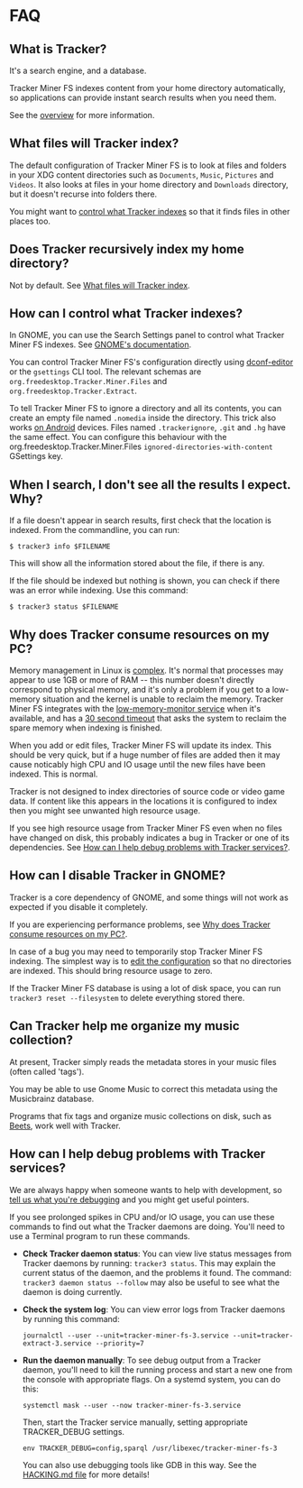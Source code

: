 # FAQ

## What is Tracker?

It's a search engine, and a database.

Tracker Miner FS indexes content from your home directory automatically, so
applications can provide instant search results when you need them.

See the [overview](../overview) for more information.

## What files will Tracker index?

The default configuration of Tracker Miner FS is to look at files and folders
in your XDG content directories such as `Documents`, `Music`, `Pictures` and
`Videos`.  It also looks at files in your home directory and `Downloads`
directory, but it doesn't recurse into folders there.

You might want to [control what Tracker indexes] so that it finds files in
other places too.

## Does Tracker recursively index my home directory?

Not by default. See [What files will Tracker index](#what-files-will-tracker-index).

## How can I control what Tracker indexes?

In GNOME, you can use the Search Settings panel to control what Tracker
Miner FS indexes. See [GNOME's
documentation](https://help.gnome.org/users/gnome-help/unstable/files-search.html.en).

You can control Tracker Miner FS's configuration directly using
[dconf-editor](https://wiki.gnome.org/Apps/DconfEditor) or the `gsettings` CLI
tool.
The relevant schemas are `org.freedesktop.Tracker.Miner.Files` and
`org.freedesktop.Tracker.Extract`.

To tell Tracker Miner FS to ignore a directory and all its contents, you can
create an empty file named `.nomedia` inside the directory. This trick also
works [on Android](https://www.lifewire.com/nomedia-file-4172882) devices.
Files named `.trackerignore`, `.git` and `.hg` have the same effect. You can
configure this behaviour with the org.freedesktop.Tracker.Miner.Files
`ignored-directories-with-content` GSettings key.

## When I search, I don't see all the results I expect. Why?

If a file doesn't appear in search results, first check that the location is
indexed. From the commandline, you can run:

    $ tracker3 info $FILENAME

This will show all the information stored about the file, if there is any.

If the file should be indexed but nothing is shown, you can check
if there was an error while indexing. Use this command:

    $ tracker3 status $FILENAME

## Why does Tracker consume resources on my PC?

Memory management in Linux is [complex](http://opsmonkey.blogspot.com/2007/01/linux-memory-overcommit.html).
It's normal that processes may appear to use 1GB or more of RAM -- this number
doesn't directly correspond to physical memory, and it's only a problem if you
get to a low-memory situation and the kernel is unable to
reclaim the memory. Tracker Miner FS integrates with the [low-memory-monitor service](https://www.hadess.net/2019/08/low-memory-monitor-new-project.html)
when it's available, and has a [30 second timeout](https://gitlab.gnome.org/GNOME/tracker-miners/-/commit/ccb0b4ebbff4dfacf17ea67ce56bb27c39741811)
that asks the system to reclaim the spare memory when indexing is finished.

When you add or edit files, Tracker Miner FS will update its index. This should
be very quick, but if a huge number of files are added then it may cause
noticably high CPU and IO usage until the new files have been indexed. This is
normal.

Tracker is not designed to index directories of source code or video game data.
If content like this appears in the locations it is configured to index
then you might see unwanted high resource usage.

If you see high resource usage from Tracker Miner FS even when no files have
changed on disk, this probably indicates a bug in Tracker or one of its
dependencies.
See [How can I help debug problems with Tracker services?](#how-can-i-help-debug-problems-with-tracker-services).

## How can I disable Tracker in GNOME?

Tracker is a core dependency of GNOME, and some things will not work as
expected if you disable it completely.

If you are experiencing performance problems, see [Why does Tracker consume
resources on my PC?].

In case of a bug you may need to temporarily stop Tracker Miner FS indexing.
The simplest way is to [edit the
configuration](#how-can-i-control-what-tracker-indexes) so that no directories
are indexed. This should bring resource usage to zero.

If the Tracker Miner FS database is using a lot of disk space, you can run
`tracker3 reset --filesystem` to delete everything stored there.

## Can Tracker help me organize my music collection?

At present, Tracker simply reads the metadata stores in your music files (often
called 'tags').

You may be able to use Gnome Music to correct this metadata using the
Musicbrainz database.

Programs that fix tags and organize music collections on disk, such as
[Beets](http://beets.io/), work well with Tracker.

## How can I help debug problems with Tracker services?

We are always happy when someone wants to help with development, so [tell us
what you're debugging](../community) and you might get useful pointers.

If you see prolonged spikes in CPU and/or IO usage, you can use these commands
to find out what the Tracker daemons are doing. You'll need to use a Terminal
program to run these commands.

  * **Check Tracker daemon status**: You can view live status messages from
    Tracker daemons by running: `tracker3 status`. This may explain the current
    status of the daemon, and the problems it found. The command:
    `tracker3 daemon status --follow` may also be useful to see what the
    daemon is doing currently.

  * **Check the system log**: You can view error logs from Tracker daemons by
    running this command:

        journalctl --user --unit=tracker-miner-fs-3.service --unit=tracker-extract-3.service --priority=7
      
  * **Run the daemon manually**: To see debug output from a Tracker daemon,
    you'll need to kill the running process and start a new one from the
    console with appropriate flags. On a systemd system, you can do this:

        systemctl mask --user --now tracker-miner-fs-3.service
    
    Then, start the Tracker service manually, setting appropriate
    TRACKER_DEBUG settings.

        env TRACKER_DEBUG=config,sparql /usr/libexec/tracker-miner-fs-3

    You can also use debugging tools like GDB in this way. See the
    [HACKING.md file](https://gitlab.gnome.org/GNOME/tracker/-/blob/master/HACKING.md)
    for more details!


[Why does Tracker consume resources on my PC?]: #why-does-tracker-consume-resources-on-my-pc
[control what Tracker indexes]: #how-can-i-control-what-tracker-indexes
